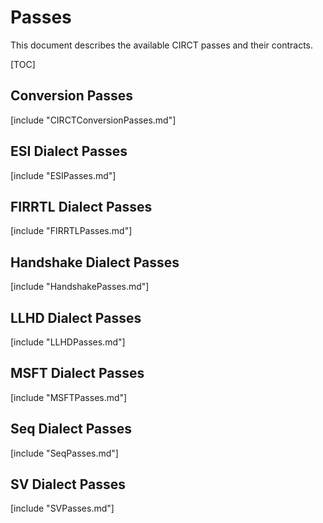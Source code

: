 # Passes

This document describes the available CIRCT passes and their contracts.

[TOC]

## Conversion Passes

[include "CIRCTConversionPasses.md"]

## ESI Dialect Passes

[include "ESIPasses.md"]

## FIRRTL Dialect Passes

[include "FIRRTLPasses.md"]

## Handshake Dialect Passes

[include "HandshakePasses.md"]

## LLHD Dialect Passes

[include "LLHDPasses.md"]

## MSFT Dialect Passes

[include "MSFTPasses.md"]

## Seq Dialect Passes

[include "SeqPasses.md"]

## SV Dialect Passes

[include "SVPasses.md"]
